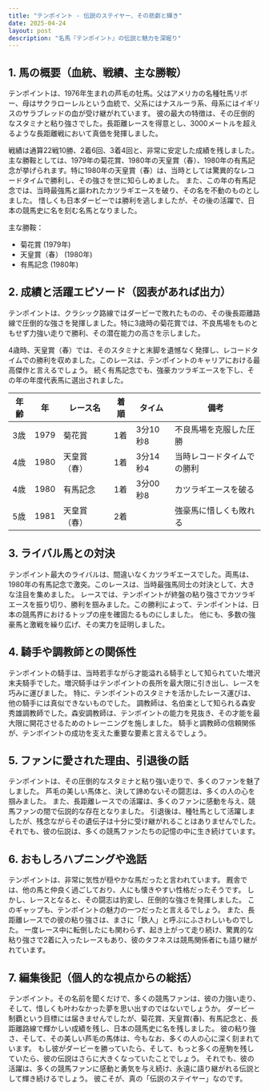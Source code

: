 ```yaml
---
title: "テンポイント - 伝説のステイヤー、その悲劇と輝き"
date: 2025-04-24
layout: post
description: "名馬『テンポイント』の伝説と魅力を深堀り"
---
```


## 1. 馬の概要（血統、戦績、主な勝鞍）

テンポイントは、1976年生まれの芦毛の牡馬。父はアメリカの名種牡馬リボー、母はサクラローレルという血統で、父系にはナスルーラ系、母系にはイギリスのサラブレッドの血が受け継がれています。  彼の最大の特徴は、その圧倒的なスタミナと粘り強さでした。長距離レースを得意とし、3000メートルを超えるような長距離戦において真価を発揮しました。

戦績は通算22戦10勝、2着6回、3着4回と、非常に安定した成績を残しました。  主な勝鞍としては、1979年の菊花賞、1980年の天皇賞（春）、1980年の有馬記念が挙げられます。特に1980年の天皇賞（春）は、当時としては驚異的なレコードタイムで勝利し、その強さを世に知らしめました。  また、この年の有馬記念では、当時最強馬と謳われたカツラギエースを破り、その名を不動のものとしました。  惜しくも日本ダービーでは勝利を逃しましたが、その後の活躍で、日本の競馬史に名を刻む名馬となりました。

主な勝鞍：

* 菊花賞 (1979年)
* 天皇賞（春） (1980年)
* 有馬記念 (1980年)


## 2. 成績と活躍エピソード（図表があれば出力）

テンポイントは、クラシック路線ではダービーで敗れたものの、その後長距離路線で圧倒的な強さを発揮しました。特に3歳時の菊花賞では、不良馬場をものともせず力強い走りで勝利、その潜在能力の高さを示しました。

4歳時、天皇賞（春）では、そのスタミナと末脚を遺憾なく発揮し、レコードタイムでの勝利を収めました。このレースは、テンポイントのキャリアにおける最高傑作と言えるでしょう。  続く有馬記念でも、強豪カツラギエースを下し、その年の年度代表馬に選出されました。

| 年齢 | 年 | レース名            | 着順 | タイム          | 備考                                      |
|-----|----|--------------------|-----|-----------------|-------------------------------------------|
| 3歳 | 1979 | 菊花賞              | 1着 | 3分10秒8       | 不良馬場を克服した圧勝                         |
| 4歳 | 1980 | 天皇賞（春）        | 1着 | 3分14秒4       | 当時レコードタイムでの勝利                     |
| 4歳 | 1980 | 有馬記念            | 1着 | 3分00秒8       | カツラギエースを破る                         |
| 5歳 | 1981 | 天皇賞（春）        | 2着 |                  | 強豪馬に惜しくも敗れる                       |


## 3. ライバル馬との対決

テンポイント最大のライバルは、間違いなくカツラギエースでした。両馬は、1980年の有馬記念で激突。このレースは、当時最強馬同士の対決として、大きな注目を集めました。  レースでは、テンポイントが終盤の粘り強さでカツラギエースを振り切り、勝利を掴みました。この勝利によって、テンポイントは、日本の競馬界におけるトップの座を確固たるものにしました。  他にも、多数の強豪馬と激戦を繰り広げ、その実力を証明しました。


## 4. 騎手や調教師との関係性

テンポイントの騎手は、当時若手ながら才能溢れる騎手として知られていた増沢末夫騎手でした。増沢騎手はテンポイントの長所を最大限に引き出し、レースを巧みに運びました。  特に、テンポイントのスタミナを活かしたレース運びは、他の騎手には真似できないものでした。  調教師は、名伯楽として知られる森安秀雄調教師でした。森安調教師は、テンポイントの能力を見抜き、その才能を最大限に開花させるためのトレーニングを施しました。  騎手と調教師の信頼関係が、テンポイントの成功を支えた重要な要素と言えるでしょう。


## 5. ファンに愛された理由、引退後の話

テンポイントは、その圧倒的なスタミナと粘り強い走りで、多くのファンを魅了しました。  芦毛の美しい馬体と、決して諦めないその闘志は、多くの人の心を掴みました。  また、長距離レースでの活躍は、多くのファンに感動を与え、競馬ファンの間で伝説的な存在となりました。  引退後は、種牡馬として活躍しましたが、残念ながらその遺伝子は十分に受け継がれることはありませんでした。  それでも、彼の伝説は、多くの競馬ファンたちの記憶の中に生き続けています。


## 6. おもしろハプニングや逸話

テンポイントは、非常に気性が穏やかな馬だったと言われています。  厩舎では、他の馬と仲良く過ごしており、人にも懐きやすい性格だったそうです。  しかし、レースとなると、その闘志は豹変し、圧倒的な強さを発揮しました。  このギャップも、テンポイントの魅力の一つだったと言えるでしょう。  また、長距離レースでの彼の粘り強さは、まさに「鉄人」と呼ぶにふさわしいものでした。  一度レース中に転倒したにも関わらず、起き上がって走り続け、驚異的な粘り強さで2着に入ったレースもあり、彼のタフネスは競馬関係者にも語り継がれています。


## 7. 編集後記（個人的な視点からの総括）

テンポイント。その名前を聞くだけで、多くの競馬ファンは、彼の力強い走り、そして、惜しくも叶わなかった夢を思い出すのではないでしょうか。  ダービー制覇という目標には届きませんでしたが、菊花賞、天皇賞(春)、有馬記念と、長距離路線で輝かしい成績を残し、日本の競馬史に名を残しました。  彼の粘り強さ、そして、その美しい芦毛の馬体は、今もなお、多くの人の心に深く刻まれています。  もし彼がダービーを勝っていたら、そして、もっと多くの産駒を残していたら、彼の伝説はさらに大きくなっていたことでしょう。  それでも、彼の活躍は、多くの競馬ファンに感動と勇気を与え続け、永遠に語り継がれる伝説として輝き続けるでしょう。  彼こそが、真の「伝説のステイヤー」なのです。
